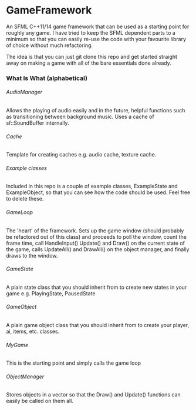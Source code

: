 # GameFramework

An SFML C++11/14 game framework that can be used as a starting point for roughly any game. I have tried to keep the SFML dependent parts to a minimum so that you can easily re-use the code with your favourite library of choice without much refactoring.

The idea is that you can just git clone this repo and get started straight away on making a game with all of the bare essentials done already.

### What Is What (alphabetical)

###### AudioManager

Allows the playing of audio easily and in the future, helpful functions such as transitioning between background music. Uses a cache of sf::SoundBuffer internally.

###### Cache

Template for creating caches e.g. audio cache, texture cache.

###### Example classes

Included in this repo is a couple of example classes, ExampleState and ExampleObject, so that you can see how the code should be used. Feel free to delete these.

###### GameLoop

The 'heart' of the framework. Sets up the game window (should probably be refactored out of this class) and proceeds to poll the window, count the frame time, call HandleInput() Update() and Draw() on the current state of the game, calls UpdateAll() and DrawAll() on the object manager, and finally draws to the window.

###### GameState

A plain state class that you should inherit from to create new states in your game e.g. PlayingState, PausedState

###### GameObject

A plain game object class that you should inherit from to create your player, ai, items, etc. classes.

###### MyGame

This is the starting point and simply calls the game loop

###### ObjectManager

Stores objects in a vector so that the Draw() and Update() functions can easily be called on them all.
